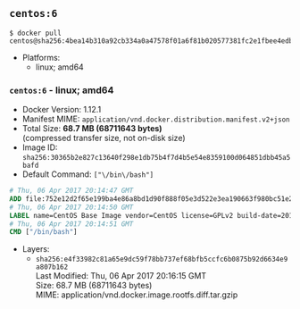 ## `centos:6`

```console
$ docker pull centos@sha256:4bea14b310a92cb334a0a47578f01a6f81b020577381fc2e1fbee4edbf37717e
```

-	Platforms:
	-	linux; amd64

### `centos:6` - linux; amd64

-	Docker Version: 1.12.1
-	Manifest MIME: `application/vnd.docker.distribution.manifest.v2+json`
-	Total Size: **68.7 MB (68711643 bytes)**  
	(compressed transfer size, not on-disk size)
-	Image ID: `sha256:30365b2e827c13640f298e1db75b4f7d4b5e54e8359100d064851dbb45a5bafd`
-	Default Command: `["\/bin\/bash"]`

```dockerfile
# Thu, 06 Apr 2017 20:14:47 GMT
ADD file:752e12d2f65e199ba4e86a8bd1d90f888f05e3d522e3ea190663f980bc51e233 in / 
# Thu, 06 Apr 2017 20:14:50 GMT
LABEL name=CentOS Base Image vendor=CentOS license=GPLv2 build-date=20170406
# Thu, 06 Apr 2017 20:14:51 GMT
CMD ["/bin/bash"]
```

-	Layers:
	-	`sha256:e4f33982c81a65e9dc59f78bb737ef68bfb5ccfc6b0875b92d6634e9a807b162`  
		Last Modified: Thu, 06 Apr 2017 20:16:15 GMT  
		Size: 68.7 MB (68711643 bytes)  
		MIME: application/vnd.docker.image.rootfs.diff.tar.gzip
